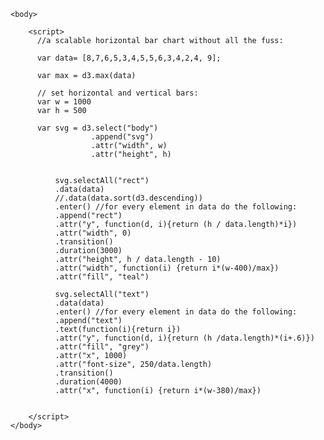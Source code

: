 <!DOCTYPE html>
<html lang="en">
	<head>
		<meta charset="utf-8">
		<title>D3: A true bar chart with SVG rects</title>
        <script type="text/javascript" src="http://d3js.org/d3.v3.min.js"></script>
		<style type="text/css">
			/* No style rules here yet */		
		</style>
	</head>
  
	<body>
		
		<script> 
		  //a scalable horizontal bar chart without all the fuss:
		  
		  var data= [8,7,6,5,3,4,5,5,6,3,4,2,4, 9];  
		  
		  var max = d3.max(data)
		  
		  // set horizontal and vertical bars:
		  var w = 1000
		  var h = 500
		  
		  var svg = d3.select("body")
		              .append("svg")
		              .attr("width", w)
		              .attr("height", h)
		              
		
		      svg.selectAll("rect")
		      .data(data)
		      //.data(data.sort(d3.descending))
		      .enter() //for every element in data do the following:
		      .append("rect")
		      .attr("y", function(d, i){return (h / data.length)*i})
		      .attr("width", 0)
		      .transition()
		      .duration(3000)
		      .attr("height", h / data.length - 10)
		      .attr("width", function(i) {return i*(w-400)/max})
		      .attr("fill", "teal")
		      
		      svg.selectAll("text")
		      .data(data)
		      .enter() //for every element in data do the following:
		      .append("text")
		      .text(function(i){return i})
		      .attr("y", function(d, i){return (h /data.length)*(i+.6)})
		      .attr("fill", "grey")
		      .attr("x", 1000)
		      .attr("font-size", 250/data.length)
		      .transition()
		      .duration(4000)
		      .attr("x", function(i) {return i*(w-380)/max})
		
		  
		</script>
	</body>
</html>
